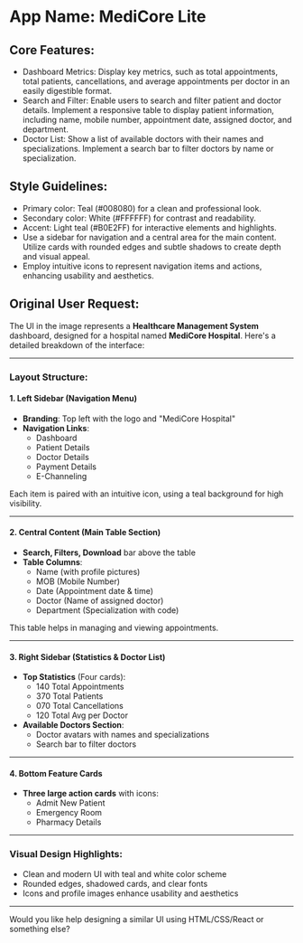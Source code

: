 # **App Name**: MediCore Lite

## Core Features:

- Dashboard Metrics: Display key metrics, such as total appointments, total patients, cancellations, and average appointments per doctor in an easily digestible format.
- Search and Filter: Enable users to search and filter patient and doctor details. Implement a responsive table to display patient information, including name, mobile number, appointment date, assigned doctor, and department.
- Doctor List: Show a list of available doctors with their names and specializations. Implement a search bar to filter doctors by name or specialization.

## Style Guidelines:

- Primary color: Teal (#008080) for a clean and professional look.
- Secondary color: White (#FFFFFF) for contrast and readability.
- Accent: Light teal (#B0E2FF) for interactive elements and highlights.
- Use a sidebar for navigation and a central area for the main content. Utilize cards with rounded edges and subtle shadows to create depth and visual appeal.
- Employ intuitive icons to represent navigation items and actions, enhancing usability and aesthetics.

## Original User Request:
The UI in the image represents a **Healthcare Management System** dashboard, designed for a hospital named **MediCore Hospital**. Here's a detailed breakdown of the interface:

---

### **Layout Structure:**

#### **1. Left Sidebar (Navigation Menu)**
- **Branding**: Top left with the logo and "MediCore Hospital"
- **Navigation Links**:
  - Dashboard
  - Patient Details
  - Doctor Details
  - Payment Details
  - E-Channeling

Each item is paired with an intuitive icon, using a teal background for high visibility.

---

#### **2. Central Content (Main Table Section)**
- **Search, Filters, Download** bar above the table
- **Table Columns**:
  - Name (with profile pictures)
  - MOB (Mobile Number)
  - Date (Appointment date & time)
  - Doctor (Name of assigned doctor)
  - Department (Specialization with code)

This table helps in managing and viewing appointments.

---

#### **3. Right Sidebar (Statistics & Doctor List)**
- **Top Statistics** (Four cards):
  - 140 Total Appointments
  - 370 Total Patients
  - 070 Total Cancellations
  - 120 Total Avg per Doctor
- **Available Doctors Section**:
  - Doctor avatars with names and specializations
  - Search bar to filter doctors

---

#### **4. Bottom Feature Cards**
- **Three large action cards** with icons:
  - Admit New Patient
  - Emergency Room
  - Pharmacy Details

---

### **Visual Design Highlights:**
- Clean and modern UI with teal and white color scheme
- Rounded edges, shadowed cards, and clear fonts
- Icons and profile images enhance usability and aesthetics

---

Would you like help designing a similar UI using HTML/CSS/React or something else?
  
